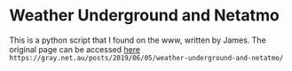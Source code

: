 # Weather Underground and Netatmo

This is a python script that I found on the www, written by James.
The original page can be accessed [here](https://gray.net.au/posts/2019/06/05/weather-underground-and-netatmo/)
`https://gray.net.au/posts/2019/06/05/weather-underground-and-netatmo/`
